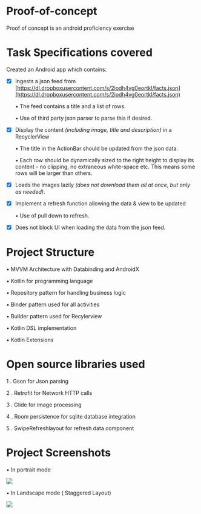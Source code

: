 # Proof-of-concept
Proof of concept is an android proficiency exercise

# Task Specifications covered

Created an Android app which contains:
- [x] Ingests a json feed from [https://dl.dropboxusercontent.com/s/2iodh4vg0eortkl/facts.json](https://dl.dropboxusercontent.com/s/2iodh4vg0eortkl/facts.json)

    • The feed contains a title and a list of rows.
     
    • Use of third party json parser to parse this if desired.

- [x] Display the content *(including image, title and description)* in a RecyclerView

    • The title in the ActionBar should be updated from the json data.
 
    • Each row should be dynamically sized to the right height to display its content - no clipping, no extraneous white-space etc. This means some rows will be larger than others.

- [x] Loads the images lazily *(does not download them all at once, but only as needed)*.

- [x] Implement a refresh function allowing the data & view to be updated

    • Use of pull down to refresh.

- [x] Does not block UI when loading the data from the json feed.


# Project Structure
• MVVM Architecture with Databinding and  AndroidX 

• Kotlin for programming language

• Repository pattern for handling business logic

• Binder pattern used for all activities

• Builder pattern used for Recylerview 

• Kotlin DSL implementation

• Kotlin Extensions 



# Open source libraries used
1 . Gson  for Json parsing

2 . Retrofit for Network HTTP calls 

3 . Glide for image processing 

4 . Room persistence for sqlite database integration

5 . SwipeRefreshlayout for refresh data component


# Project Screenshots

• In portrait mode

![](https://i.stack.imgur.com/vhIUV.png)

• In Landscape mode  ( Staggered Layout)

![](https://i.stack.imgur.com/57Hdz.png)